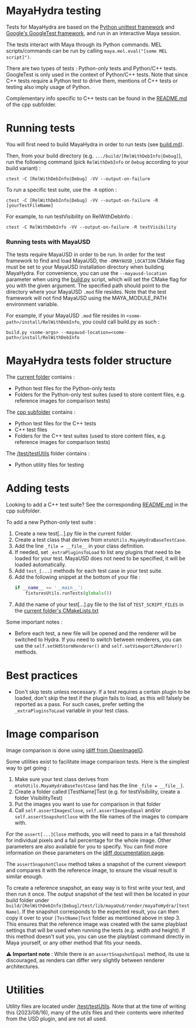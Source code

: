 # MayaHydra testing

Tests for MayaHydra are based on the [Python unittest framework](https://docs.python.org/3/library/unittest.html) and [Google's GoogleTest framework](https://google.github.io/googletest/), and run in an interactive Maya session.

The tests interact with Maya through its Python commands. MEL scripts/commands can be run by calling `maya.mel.eval("[some MEL script]")`.

There are two types of tests : Python-only tests and Python/C++ tests. GoogleTest is only used in the context of Python/C++ tests. Note that since C++ tests require a Python test to drive them, mentions of C++ tests or testing also imply usage of Python.

Complementary info specific to C++ tests can be found in the [README.md](./cpp/README.md) of the cpp subfolder.

# Running tests

You will first need to build MayaHydra in order to run tests (see [build.md](../../../../../doc/build.md)).

Then, from your build directory (e.g. `.../build/[RelWithDebInfo|Debug]`), run the following command (pick `RelWithDebInfo` or `Debug` according to your build variant) : 

```ctest -C [RelWithDebInfo|Debug] -VV --output-on-failure```

To run a specific test suite, use the `-R` option :

```ctest -C [RelWithDebInfo|Debug] -VV --output-on-failure -R [yourTestFileName]```

For example, to run testVisibility on RelWithDebInfo :

```ctest -C RelWithDebInfo -VV --output-on-failure -R testVisibility```

### Running tests with MayaUSD

The tests require MayaUSD in order to be run. In order for the test framework to find and load MayaUSD, the `-DMAYAUSD_LOCATION` CMake flag must be set to your MayaUSD installation directory when building MayaHydra. For convenience, you can use the `--mayausd-location` parameter when using the [build.py](../../../../../build.py) script, which will set the CMake flag for you with the given argument. The specified path should point to the directory where your MayaUSD `.mod` file resides. Note that the test framework will not find MayaUSD using the MAYA_MODULE_PATH environment variable.

For example, if your MayaUSD `.mod` file resides in `<some-path>/install/RelWithDebInfo`, you could call build.py as such :

```build.py <some-args> --mayausd-location=<some-path>/install/RelWithDebInfo```


# MayaHydra tests folder structure

The [current folder](./) contains :
- Python test files for the Python-only tests
- Folders for the Python-only test suites (used to store content files, e.g. reference images for comparison tests)

The [cpp subfolder](./cpp) contains : 
- Python test files for the C++ tests
- C++ test files
- Folders for the C++ test suites (used to store content files, e.g. reference images for comparison tests)

The [/test/testUtils](../../../../testUtils/) folder contains :
- Python utility files for testing

# Adding tests

Looking to add a C++ test suite? See the corresponding [README.md](./cpp/README.md) in the cpp subfolder.

To add a new Python-only test suite : 

1. Create a new test[...].py file in the current folder.
2. Create a test class that derives from `mtohUtils.MayaHydraBaseTestCase`.
3. Add the line `_file = __file__` in your class definition.
4. If needed, set `_extraPluginsToLoad` to list any plugins that need to be loaded for your test. MayaUSD does not need to be specified, it will be loaded automatically.
5. Add `test_[...]` methods for each test case in your test suite.
6. Add the following snippet at the bottom of your file :
    ```python
    if __name__ == '__main__':
        fixturesUtils.runTests(globals())
    ```
7. Add the name of your test[...].py file to the list of `TEST_SCRIPT_FILES` in the [current folder's CMakeLists.txt](./CMakeLists.txt)

Some important notes :
- Before each test, a new file will be opened and the renderer will be switched to Hydra. If you need to switch between renderers, you can use the `self.setHdStormRenderer()` and `self.setViewport2Renderer()` methods.

# Best practices
- Don't skip tests unless necessary. If a test requires a certain plugin to be loaded, don't skip the test if the plugin fails to load, as this will falsely be reported as a pass. For such cases, prefer setting the `_extraPluginsToLoad` variable in your test class.

# Image comparison

Image comparison is done using [idiff from OpenImageIO](https://openimageio.readthedocs.io/en/latest/idiff.html).

Some utilities exist to facilitate image comparison tests. Here is the simplest way to get going : 
1. Make sure your test class derives from `mtohUtils.MayaHydraBaseTestCase` (and has the line `_file = __file__`).
2. Create a folder called [TestName]Test (e.g. for testVisibility, create a folder VisibilityTest)
3. Put the images you want to use for comparison in that folder
4. Call `self.assertImagesClose`, `self.assertImagesEqual` and/or `self.assertSnapshotClose` with the file names of the images to compare with.

For the `assert[...]Close` methods, you will need to pass in a fail threshold for individual pixels and a fail percentage for the whole image. Other parameters are also available for you to specify. You can find more information on these parameters on the [idiff documentation page](https://openimageio.readthedocs.io/en/latest/idiff.html).

The `assertSnapshotClose` method takes a snapshot of the current viewport and compares it with the reference image, to ensure the visual result is similar enough.

To create a reference snapshot, an easy way is to first write your test, and then run it once. The output snapshot of the test will then be located in your build folder under `build/[RelWithDebInfo|Debug]/test/lib/mayaUsd/render/mayaToHydra/[testName]`. If the snapshot corresponds to the expected result, you can then copy it over to your `[TestName]Test` folder as mentioned above in step 3. This ensures that the reference image was created with the same playblast settings that will be used when running the tests (e.g. width and height). If this method doesn't suit you, you can use the playblast command directly in Maya yourself, or any other method that fits your needs.

:warning: **Important note** : While there *is* an `assertSnapshotEqual` method, its use is discouraged, as renders can differ very slightly between renderer architectures.

# Utilities

Utility files are located under [/test/testUtils](../../../../testUtils/). Note that at the time of writing this (2023/08/16), many of the utils files and their contents were inherited from the USD plugin, and are not all used.
